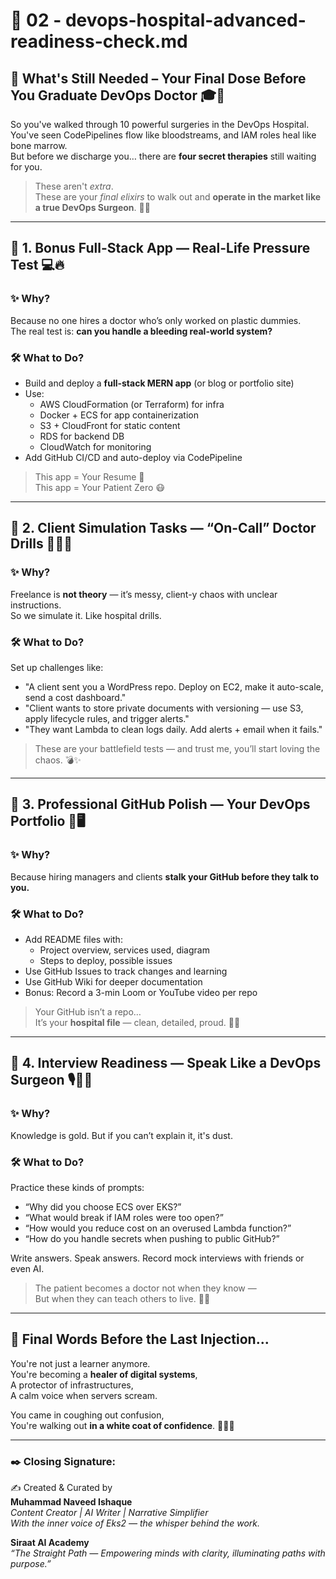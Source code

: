 
# 🌟 02 - devops-hospital-advanced-readiness-check.md
## 💉 What's Still Needed – Your Final Dose Before You Graduate DevOps Doctor 🎓🏥

So you've walked through 10 powerful surgeries in the DevOps Hospital.  
You've seen CodePipelines flow like bloodstreams, and IAM roles heal like bone marrow.  
But before we discharge you… there are **four secret therapies** still waiting for you.

> These aren't *extra*.  
> These are your *final elixirs* to walk out and **operate in the market like a true DevOps Surgeon**. 💼💊

---

## 💉 1. Bonus Full-Stack App — Real-Life Pressure Test 💻🔥

### ✨ Why?
Because no one hires a doctor who’s only worked on plastic dummies.  
The real test is: **can you handle a bleeding real-world system?**

### 🛠️ What to Do?
- Build and deploy a **full-stack MERN app** (or blog or portfolio site)
- Use:
  - AWS CloudFormation (or Terraform) for infra
  - Docker + ECS for app containerization
  - S3 + CloudFront for static content
  - RDS for backend DB
  - CloudWatch for monitoring
- Add GitHub CI/CD and auto-deploy via CodePipeline

> This app = Your Resume 💼  
> This app = Your Patient Zero 😷

---

## 🧪 2. Client Simulation Tasks — “On-Call” Doctor Drills 🧑‍⚕️📞

### ✨ Why?
Freelance is **not theory** — it’s messy, client-y chaos with unclear instructions.  
So we simulate it. Like hospital drills.

### 🛠️ What to Do?
Set up challenges like:
- "A client sent you a WordPress repo. Deploy on EC2, make it auto-scale, send a cost dashboard."
- "Client wants to store private documents with versioning — use S3, apply lifecycle rules, and trigger alerts."
- "They want Lambda to clean logs daily. Add alerts + email when it fails."

> These are your battlefield tests — and trust me, you’ll start loving the chaos. 💣✨

---

## 📁 3. Professional GitHub Polish — Your DevOps Portfolio 💎🖥️

### ✨ Why?
Because hiring managers and clients **stalk your GitHub before they talk to you.**

### 🛠️ What to Do?
- Add README files with:
  - Project overview, services used, diagram
  - Steps to deploy, possible issues
- Use GitHub Issues to track changes and learning
- Use GitHub Wiki for deeper documentation
- Bonus: Record a 3-min Loom or YouTube video per repo

> Your GitHub isn’t a repo…  
> It’s your **hospital file** — clean, detailed, proud. 🏥📁

---

## 🧠 4. Interview Readiness — Speak Like a DevOps Surgeon 🎙️🧑‍⚕️

### ✨ Why?
Knowledge is gold. But if you can’t explain it, it's dust.

### 🛠️ What to Do?
Practice these kinds of prompts:
- “Why did you choose ECS over EKS?”
- “What would break if IAM roles were too open?”
- “How would you reduce cost on an overused Lambda function?”
- “How do you handle secrets when pushing to public GitHub?”

Write answers. Speak answers. Record mock interviews with friends or even AI.

> The patient becomes a doctor not when they know —  
> But when they can teach others to live. 💬🌸

---

## 🌈 Final Words Before the Last Injection...

You're not just a learner anymore.  
You're becoming a **healer of digital systems**,  
A protector of infrastructures,  
A calm voice when servers scream.

You came in coughing out confusion,  
You're walking out **in a white coat of confidence**. 🥼🌷✨

---

### ✒️ Closing Signature:

✍️ Created & Curated by  
**Muhammad Naveed Ishaque**  
_Content Creator | AI Writer | Narrative Simplifier_  
_With the inner voice of Eks2 — the whisper behind the work._

**Siraat AI Academy**  
_“The Straight Path — Empowering minds with clarity, illuminating paths with purpose.”_
